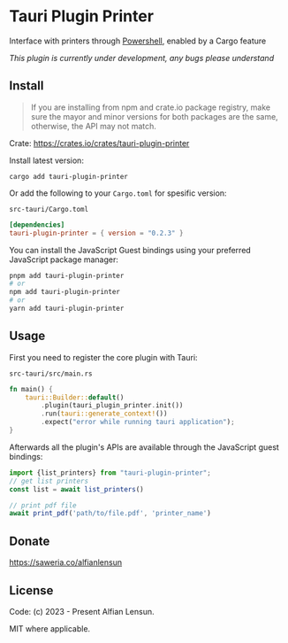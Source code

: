 # Tauri Plugin Printer
Interface with printers through [Powershell](https://learn.microsoft.com/en-us/powershell/scripting/install/installing-powershell-on-windows?view=powershell-7.3), enabled by a Cargo feature

_This plugin is currently under development, any bugs please understand_

## Install
> If you are installing from npm and crate.io package registry, make sure the mayor and minor versions for both packages are the same, otherwise, the API may not match.

Crate: https://crates.io/crates/tauri-plugin-printer

Install latest version:

`cargo add tauri-plugin-printer`

Or add the following to your `Cargo.toml` for spesific version:

`src-tauri/Cargo.toml`

```toml
[dependencies]
tauri-plugin-printer = { version = "0.2.3" }
```

You can install the JavaScript Guest bindings using your preferred JavaScript package manager:

```sh
pnpm add tauri-plugin-printer
# or
npm add tauri-plugin-printer
# or
yarn add tauri-plugin-printer
```

## Usage

First you need to register the core plugin with Tauri:

`src-tauri/src/main.rs`

```rust
fn main() {
    tauri::Builder::default()
        .plugin(tauri_plugin_printer.init())  
        .run(tauri::generate_context!())
        .expect("error while running tauri application");
}
```

Afterwards all the plugin's APIs are available through the JavaScript guest bindings:

```javascript
import {list_printers} from "tauri-plugin-printer";
// get list printers
const list = await list_printers()

// print pdf file
await print_pdf('path/to/file.pdf', 'printer_name')

```


## Donate
https://saweria.co/alfianlensun

## License
Code: (c) 2023 - Present Alfian Lensun.

MIT where applicable.